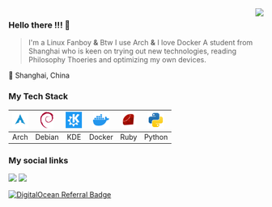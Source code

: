 <img align="right" src="https://github-readme-stats.vercel.app/api?username=ravachol-yang&show_icons=true&icon_color=805AD5&text_color=718096&bg_color=ffffff" />

### Hello there !!! 👋
> I'm a Linux Fanboy **&** Btw I use Arch **&** I love Docker
A student from Shanghai who is keen on trying out new technologies, reading Philosophy Thoeries and optimizing my own devices.

🧭 Shanghai, China

### My Tech Stack

|<img height="32" src="https://github.com/ravachol-yang/ravachol-yang/raw/master/assets/img/arch.svg">|<img height="32" src="https://github.com/ravachol-yang/ravachol-yang/raw/master/assets/img/debian.svg">|<img height="32" src="https://github.com/ravachol-yang/ravachol-yang/raw/master/assets/img/KDE.svg">|<img height="32" src="https://github.com/ravachol-yang/ravachol-yang/raw/master/assets/img/docker.svg">|<img height="32" src="https://github.com/ravachol-yang/ravachol-yang/raw/master/assets/img/ruby.svg">|<img height="32" src="https://github.com/ravachol-yang/ravachol-yang/raw/master/assets/img/python.svg">|
|:--------:|:-------:|:-------:|:-------:|:-------:|:-------:|
|Arch|Debian|KDE|Docker|Ruby|Python|

### My social links
[![](https://img.shields.io/badge/Bilibili-Ravachol-E6162D?style=flat-square&logo=bilibili&logoColor=ffffff)](https://space.bilibili.com/442263994)
[![](https://img.shields.io/badge/Telegram-Ravachol-00A1D6?style=flat-square&logo=telegram&logoColor=ffffff)](https://t.me/ravachol_y)

[![DigitalOcean Referral Badge](https://web-platforms.sfo2.digitaloceanspaces.com/WWW/Badge%202.svg)](https://www.digitalocean.com/?refcode=835379d82fb8&utm_campaign=Referral_Invite&utm_medium=Referral_Program&utm_source=badge)
